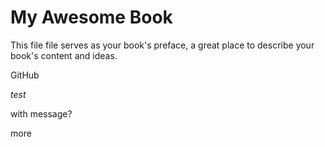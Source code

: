 # My Awesome Book

This file file serves as your book's preface, a great place to describe your book's content and ideas.

GitHub

*test*

with message?

more
